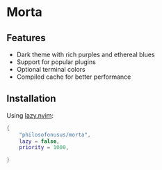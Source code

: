 # Morta

## Features

- Dark theme with rich purples and ethereal blues
- Support for popular plugins
- Optional terminal colors
- Compiled cache for better performance

## Installation

Using [lazy.nvim](https://github.com/folke/lazy.nvim):

```lua
{
    "philosofonusus/morta",
    lazy = false,
    priority = 1000,

}
```
